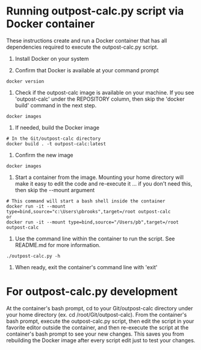 # Running outpost-calc.py script via Docker container

These instructions create and run a Docker container that has all dependencies required to execute the outpost-calc.py script.

1. Install Docker on your system

1. Confirm that Docker is available at your command prompt
```
docker version
```

1. Check if the outpost-calc image is available on your machine. If you see 'outpost-calc' under the REPOSITORY column, then skip the 'docker build' command in the next step.
```
docker images
```

1. If needed, build the Docker image
```
# In the Git/outpost-calc directory
docker build . -t outpost-calc:latest
```

1. Confirm the new image
```
docker images
```

1. Start a container from the image. Mounting your home directory will make it easy to edit the code and re-execute it ... if you don't need this, then skip the --mount argument

```
# This command will start a bash shell inside the container
docker run -it --mount type=bind,source="c:\Users\pbrooks",target=/root outpost-calc
or
docker run -it --mount type=bind,source="/Users/pb",target=/root outpost-calc
```

1. Use the command line within the container to run the script. See README.md for more information.
```
./outpost-calc.py -h
```

1. When ready, exit the container's command line with 'exit'


# For outpost-calc.py development

At the container's bash prompt, cd to your Git/outpost-calc directory under your home directory (ex. cd /root/Git/outpost-calc). From the container's bash prompt, execute the outpost-calc.py script, then edit the script in your favorite editor outside the container, and then re-execute the script at the container's bash prompt to see your new changes. This saves you from rebuilding the Docker image after every script edit just to test your changes.
